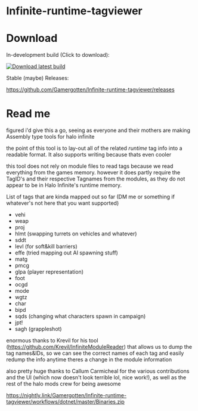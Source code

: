 # Infinite-runtime-tagviewer

# Download

In-development build (Click to download):

[![Download latest build](https://github.com/Gamergotten/Infinite-runtime-tagviewer/actions/workflows/dotnet.yml/badge.svg)](https://nightly.link/Gamergotten/Infinite-runtime-tagviewer/workflows/dotnet/master/Binaries.zip)

Stable (maybe) Releases:

https://github.com/Gamergotten/Infinite-runtime-tagviewer/releases

# Read me

figured i'd give this a go, seeing as everyone and their mothers are making Assembly type tools for halo infinite


the point of this tool is to lay-out all of the related *runtime* tag info into a readable format. It also supports writing because thats even cooler

this tool does not rely on module files to read tags because we read everything from the games memory.
however it does partly require the TagID's and their respective Tagnames from the modules, as they do not appear to be in Halo Infinite's runtime memory.

List of tags that are kinda mapped out so far (DM me or something if whatever's not here that you want supported)
- vehi 
- weap 
- proj 
- hlmt (swapping turrets on vehicles and whatever)
- sddt
- levl (for soft&kill barriers)
- effe (tried mapping out AI spawning stuff)
- matg
- pmcg
- glpa (player representation)
- foot 
- ocgd
- mode
- wgtz
- char
- bipd
- sqds (changing what characters spawn in campaign)
- jpt!
- sagh (grappleshot)

enormous thanks to Krevil for his tool (https://github.com/Krevil/InfiniteModuleReader) that allows us to dump the tag names&IDs, so we can see the correct names of each tag and easily redump the info anytime theres a change in the module information

also pretty huge thanks to Callum Carmicheal for the various contributions and the UI (which now doesn't look terrible lol, nice work!), 
as well as the rest of the halo mods crew for being awesome

https://nightly.link/Gamergotten/Infinite-runtime-tagviewer/workflows/dotnet/master/Binaries.zip
